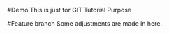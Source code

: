 #Demo 
This is just for GIT Tutorial Purpose

#Feature branch
    Some adjustments are made in here.